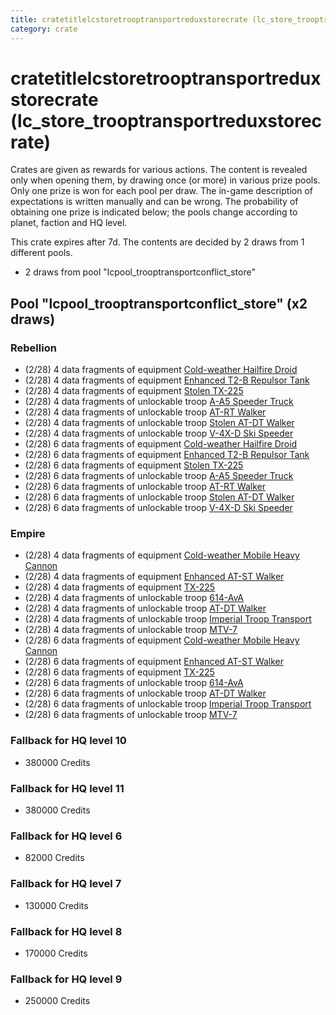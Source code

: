 ```yaml
---
title: cratetitlelcstoretrooptransportreduxstorecrate (lc_store_trooptransportreduxstorecrate)
category: crate
---
```


# cratetitlelcstoretrooptransportreduxstorecrate (lc_store_trooptransportreduxstorecrate)

Crates are given as rewards for various actions. The content is revealed only when opening them, by drawing once (or more) in various prize pools. Only one prize is won for each pool per draw. The in-game description of expectations is written manually and can be wrong. The probability of obtaining one prize is indicated below; the pools change according to planet, faction and HQ level.

This crate expires after 7d. The contents are decided by 2 draws from 1 different pools.
  * 2 draws from pool "lcpool_trooptransportconflict_store"

## Pool "lcpool_trooptransportconflict_store" (x2 draws)

### Rebellion

  * (2/28) 4 data fragments of equipment [Cold-weather Hailfire Droid](eqpRebelArcticHailfire)
  * (2/28) 4 data fragments of equipment [Enhanced T2-B Repulsor Tank](eqpRebelT2BTankHalfSkin)
  * (2/28) 4 data fragments of equipment [Stolen TX-225](eqpRebelHovertank)
  * (2/28) 4 data fragments of unlockable troop [A-A5 Speeder Truck](RebelTransportVehicle)
  * (2/28) 4 data fragments of unlockable troop [AT-RT Walker](ATRT)
  * (2/28) 4 data fragments of unlockable troop [Stolen AT-DT Walker](RebelChicken)
  * (2/28) 4 data fragments of unlockable troop [V-4X-D Ski Speeder](PolarShip)
  * (2/28) 6 data fragments of equipment [Cold-weather Hailfire Droid](eqpRebelArcticHailfire)
  * (2/28) 6 data fragments of equipment [Enhanced T2-B Repulsor Tank](eqpRebelT2BTankHalfSkin)
  * (2/28) 6 data fragments of equipment [Stolen TX-225](eqpRebelHovertank)
  * (2/28) 6 data fragments of unlockable troop [A-A5 Speeder Truck](RebelTransportVehicle)
  * (2/28) 6 data fragments of unlockable troop [AT-RT Walker](ATRT)
  * (2/28) 6 data fragments of unlockable troop [Stolen AT-DT Walker](RebelChicken)
  * (2/28) 6 data fragments of unlockable troop [V-4X-D Ski Speeder](PolarShip)

### Empire

  * (2/28) 4 data fragments of equipment [Cold-weather Mobile Heavy Cannon](eqpEmpireArcticMHC)
  * (2/28) 4 data fragments of equipment [Enhanced AT-ST Walker](eqpEmpireATSTHalfSkin)
  * (2/28) 4 data fragments of equipment [TX-225](eqpEmpireHovertank)
  * (2/28) 4 data fragments of unlockable troop [614-AvA](614AVA)
  * (2/28) 4 data fragments of unlockable troop [AT-DT Walker](EmpireChicken)
  * (2/28) 4 data fragments of unlockable troop [Imperial Troop Transport](EmpireTransportVehicle)
  * (2/28) 4 data fragments of unlockable troop [MTV-7](MTV7)
  * (2/28) 6 data fragments of equipment [Cold-weather Mobile Heavy Cannon](eqpEmpireArcticMHC)
  * (2/28) 6 data fragments of equipment [Enhanced AT-ST Walker](eqpEmpireATSTHalfSkin)
  * (2/28) 6 data fragments of equipment [TX-225](eqpEmpireHovertank)
  * (2/28) 6 data fragments of unlockable troop [614-AvA](614AVA)
  * (2/28) 6 data fragments of unlockable troop [AT-DT Walker](EmpireChicken)
  * (2/28) 6 data fragments of unlockable troop [Imperial Troop Transport](EmpireTransportVehicle)
  * (2/28) 6 data fragments of unlockable troop [MTV-7](MTV7)

### Fallback for HQ level 10

  * 380000 Credits

### Fallback for HQ level 11

  * 380000 Credits

### Fallback for HQ level 6

  * 82000 Credits

### Fallback for HQ level 7

  * 130000 Credits

### Fallback for HQ level 8

  * 170000 Credits

### Fallback for HQ level 9

  * 250000 Credits